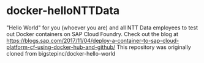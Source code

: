 # docker-helloNTTData

"Hello World" for you (whoever you are) and all NTT Data employees to test out Docker containers on SAP Cloud Foundry.
Check out the blog at https://blogs.sap.com/2017/11/04/deploy-a-container-to-sap-cloud-platform-cf-using-docker-hub-and-github/
This repository was originally cloned from bigstepinc/docker-hello-world
